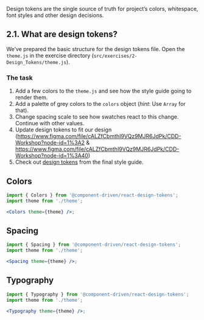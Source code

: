 Design tokens are the single source of truth for project’s colors, whitespace, font styles and other design decisions.

## 2.1. What are design tokens?

We’ve prepared the basic structure for the design tokens file. Open the `theme.js` in the exercise directory (`src/exercises/2-Design_Tokens/theme.js`).

### The task

1. Add a few colors to the `theme.js` and see how the style guide going to render them.
1. Add a palette of grey colors to the `colors` object (_hint_: Use `Array` for that).
1. Change spacing scale to see how swatches react to this change. Continue with other values.
1. Update design tokens to fit our design (https://www.figma.com/file/cALZfCbmthI9VQz9MJR6JdPk/CDD-Workshop?node-id=1%3A2 & https://www.figma.com/file/cALZfCbmthI9VQz9MJR6JdPk/CDD-Workshop?node-id=1%3A40)
1. Check out [design tokens](https://cdds.netlify.com/styleguide/#/Foundation?id=colors) from the final style guide.

## Colors

```jsx noeditor
import { Colors } from '@component-driven/react-design-tokens';
import theme from './theme';

<Colors theme={theme} />;
```

## Spacing

```jsx noeditor
import { Spacing } from '@component-driven/react-design-tokens';
import theme from './theme';

<Spacing theme={theme} />;
```

## Typography

```jsx noeditor
import { Typography } from '@component-driven/react-design-tokens';
import theme from './theme';

<Typography theme={theme} />;
```
